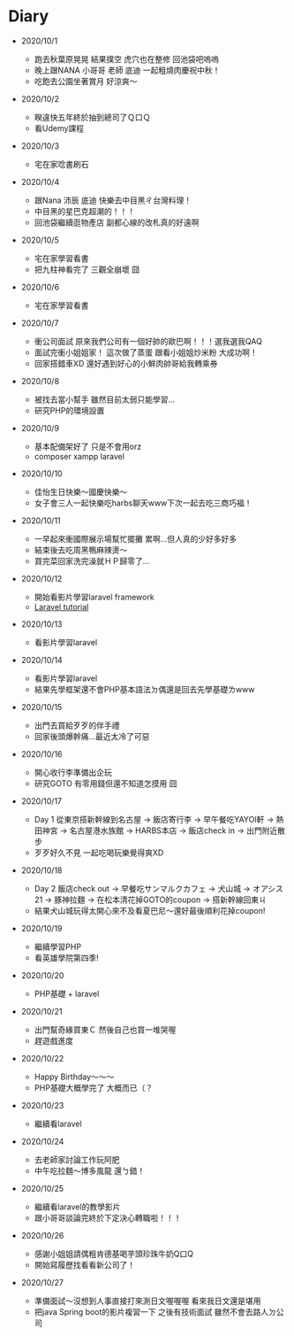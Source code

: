 # Diary

* 2020/10/1
  * 跑去秋葉原晃晃 結果撲空 虎穴也在整修 回池袋吧嗚嗚
  * 晚上跟NANA 小哥哥 老師 底迪 一起粗燒肉慶祝中秋！
  * 吃飽去公園坐著賞月 好涼爽～
  
* 2020/10/2
  * 睽違快五年終於抽到總司了Ｑ口Ｑ
  * 看Udemy課程
  
* 2020/10/3
  * 宅在家唸書刷石
  
* 2020/10/4
  * 跟Nana 沛辰 底迪 快樂去中目黑ㄔ台灣料理！
  * 中目黑的星巴克超潮的！！！
  * 回池袋繼續逛物產店 副都心線的改札真的好遠啊
  
* 2020/10/5
  * 宅在家學習看書
  * 把九柱神看完了 三觀全崩壞 囧
  
* 2020/10/6
  * 宅在家學習看書
  
* 2020/10/7
  * 衝公司面試 原來我們公司有一個好帥的歐巴啊！！！選我選我QAQ
  * 面試完衝小姐姐家！ 這次做了蒸蛋 跟看小姐姐炒米粉 大成功啊！
  * 回家搭錯車XD 還好遇到好心的小鮮肉帥哥給我轉乘券
  
* 2020/10/8
  * 被找去當小幫手 雖然目前太弱只能學習...
  * 研究PHP的環境設置
  
* 2020/10/9
  * 基本配備架好了 只是不會用orz
  * composer xampp laravel
  
* 2020/10/10
  * 佳怡生日快樂～國慶快樂～
  * 女子會三人一起快樂吃harbs聊天www下次一起去吃三商巧福！
  
* 2020/10/11
  * 一早起來衝國際展示場幫忙擺攤 累啊...但人真的少好多好多
  * 結束後去吃周黑鴨麻辣燙～
  * 買完菜回家洗完澡就ＨＰ歸零了...
  
* 2020/10/12
  * 開始看影片學習laravel framework
  * [Laravel tutorial](https://www.youtube.com/watch?v=hokQOstqf2o&list=PL8p2I9GklV47fi-yiWkfRpbMV8PPaQDH4&index=2&ab_channel=phpstepbystep)
* 2020/10/13
  * 看影片學習laravel
  
* 2020/10/14
  * 看影片學習laravel
  * 結果先學框架還不會PHP基本語法ㄉ偶還是回去先學基礎ㄌwww
  
* 2020/10/15
  * 出門去買給歹歹的伴手禮
  * 回家後頭爆幹痛...最近太冷了可惡
  
* 2020/10/16
  * 開心收行李準備出企玩
  * 研究GOTO 有零用錢但還不知道怎摸用 囧
  
* 2020/10/17
  * Day 1 從東京搭新幹線到名古屋 -> 飯店寄行李 -> 早午餐吃YAYOI軒 -> 熱田神宮 -> 名古屋港水族館 -> HARBS本店 -> 飯店check in -> 出門附近散步
  * 歹歹好久不見 一起吃喝玩樂覺得爽XD

* 2020/10/18
  * Day 2 飯店check out -> 早餐吃サンマルクカフェ -> 犬山城 -> オアシス21 -> 豚神拉麵 -> 在松本清花掉GOTO的coupon -> 搭新幹線回東ㄐ
  * 結果犬山城玩得太開心來不及看夏巴尼～還好最後順利花掉coupon!
  
* 2020/10/19
  * 繼續學習PHP
  * 看英雄學院第四季!
  
* 2020/10/20
  * PHP基礎 + laravel
  
* 2020/10/21
  * 出門幫奇緣買東Ｃ 然後自己也買一堆哭喔
  * 趕遊戲進度
  
* 2020/10/22
  * Happy Birthday～～～
  * PHP基礎大概學完了 大概而已（？

* 2020/10/23
  * 繼續看laravel
  
* 2020/10/24
  * 去老師家討論工作玩阿肥
  * 中午吃拉麵～博多風龍 還ㄅ錯！

* 2020/10/25
  * 繼續看laravel的教學影片
  * 跟小哥哥談論完終於下定決心轉職啦！！！
  
* 2020/10/26
  * 感謝小姐姐請偶粗肯德基喝芋頭珍珠牛奶Q口Q
  * 開始寫履歷找看看新公司了！
  
* 2020/10/27
  * 準備面試～沒想到人事直接打來測日文喔喔喔 看來我日文還是堪用
  * 把java Spring boot的影片複習一下 之後有技術面試 雖然不會去路人ㄉ公司
   
  
    
  